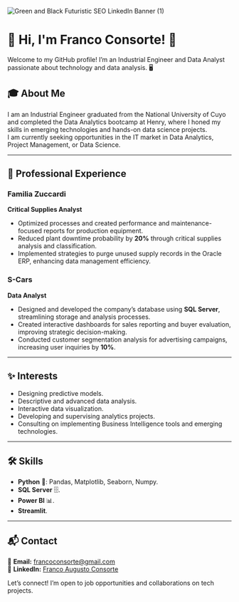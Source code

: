 
![Green and Black Futuristic SEO LinkedIn Banner (1)](https://github.com/user-attachments/assets/4f31d078-b567-4be9-be44-81786ec92e1c)

# 🚀 Hi, I'm Franco Consorte! 👋  
Welcome to my GitHub profile! I’m an Industrial Engineer and Data Analyst passionate about technology and data analysis. 🖥️  

## 🎓 About Me  
I am an Industrial Engineer graduated from the National University of Cuyo and completed the Data Analytics bootcamp at Henry, where I honed my skills in emerging technologies and hands-on data science projects.  
I am currently seeking opportunities in the IT market in Data Analytics, Project Management, or Data Science.  

---

## 💼 Professional Experience  

### **Familia Zuccardi**   
**Critical Supplies Analyst**  
- Optimized processes and created performance and maintenance-focused reports for production equipment.  
- Reduced plant downtime probability by **20%** through critical supplies analysis and classification.  
- Implemented strategies to purge unused supply records in the Oracle ERP, enhancing data management efficiency.  

### **S-Cars**   
**Data Analyst**  
- Designed and developed the company’s database using **SQL Server**, streamlining storage and analysis processes.  
- Created interactive dashboards for sales reporting and buyer evaluation, improving strategic decision-making.  
- Conducted customer segmentation analysis for advertising campaigns, increasing user inquiries by **10%**.  

---

## ✨ Interests  
- Designing predictive models.  
- Descriptive and advanced data analysis.  
- Interactive data visualization.  
- Developing and supervising analytics projects.  
- Consulting on implementing Business Intelligence tools and emerging technologies.  

---

## 🛠️ Skills  
- **Python** 🐍: Pandas, Matplotlib, Seaborn, Numpy.  
- **SQL Server** 🗄️.  
- **Power BI** 📊.  
- **Streamlit**.  

---

## 📬 Contact  
📧 **Email:** [francoconsorte@gmail.com](mailto:francoconsorte@gmail.com)  
💼 **LinkedIn:** [Franco Augusto Consorte](https://www.linkedin.com/in/franco-augusto-consorte)  

Let’s connect! I’m open to job opportunities and collaborations on tech projects.


